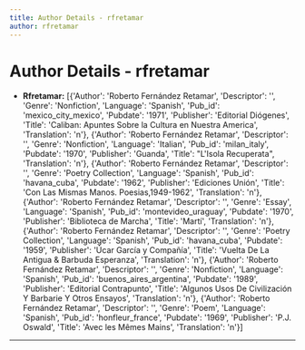 ```yaml
---
title: Author Details - rfretamar
author: rfretamar
---
```


# Author Details - rfretamar

<ul>
    <li><strong>Rfretamar:</strong> [{'Author': 'Roberto Fernández Retamar', 'Descriptor': '', 'Genre': 'Nonfiction', 'Language': 'Spanish', 'Pub_id': 'mexico_city_mexico', 'Pubdate': '1971', 'Publisher': 'Editorial Diógenes', 'Title': 'Caliban: Apuntes Sobre la Cultura en Nuestra America', 'Translation': 'n'}, {'Author': 'Roberto Fernández Retamar', 'Descriptor': '', 'Genre': 'Nonfiction', 'Language': 'Italian', 'Pub_id': 'milan_italy', 'Pubdate': '1970', 'Publisher': 'Guanda', 'Title': "L'Isola Recuperata", 'Translation': 'n'}, {'Author': 'Roberto Fernández Retamar', 'Descriptor': '', 'Genre': 'Poetry Collection', 'Language': 'Spanish', 'Pub_id': 'havana_cuba', 'Pubdate': '1962', 'Publisher': 'Ediciones Unión', 'Title': 'Con Las Mismas Manos. Poesias,1949-1962', 'Translation': 'n'}, {'Author': 'Roberto Fernández Retamar', 'Descriptor': '', 'Genre': 'Essay', 'Language': 'Spanish', 'Pub_id': 'montevideo_uraguay', 'Pubdate': '1970', 'Publisher': 'Biblioteca de Marcha', 'Title': 'Martí', 'Translation': 'n'}, {'Author': 'Roberto Fernández Retamar', 'Descriptor': '', 'Genre': 'Poetry Collection', 'Language': 'Spanish', 'Pub_id': 'havana_cuba', 'Pubdate': '1959', 'Publisher': 'Úcar García y Compañía', 'Title': 'Vuelta De La Antigua & Barbuda Esperanza', 'Translation': 'n'}, {'Author': 'Roberto Fernández Retamar', 'Descriptor': '', 'Genre': 'Nonfiction', 'Language': 'Spanish', 'Pub_id': 'buenos_aires_argentina', 'Pubdate': '1989', 'Publisher': 'Editorial Contrapunto', 'Title': 'Algunos Usos De Civilización Y Barbarie Y Otros Ensayos', 'Translation': 'n'}, {'Author': 'Roberto Fernández Retamar', 'Descriptor': '', 'Genre': 'Poem', 'Language': 'Spanish', 'Pub_id': 'honfleur_france', 'Pubdate': '1969', 'Publisher': 'P.J. Oswald', 'Title': 'Avec les Mêmes Mains', 'Translation': 'n'}]</li>
</ul>
<hr>